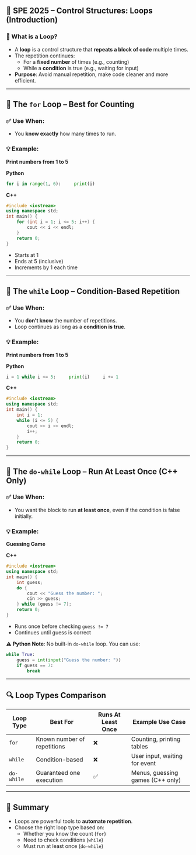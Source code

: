 ## 📘 SPE 2025 – Control Structures: Loops (Introduction)

### 🔁 What is a Loop?

- A **loop** is a control structure that **repeats a block of code** multiple times.
- The repetition continues:
    - For a **fixed number** of times (e.g., counting)
    - While a **condition** is true (e.g., waiting for input)
- **Purpose**: Avoid manual repetition, make code cleaner and more efficient.

---

## 🔢 The `for` Loop – Best for Counting

### ✅ Use When:

- You **know exactly** how many times to run.

### 💡 Example:

**Print numbers from 1 to 5**

**Python**

```python
for i in range(1, 6):     print(i)
```

**C++**

```c++
#include <iostream> 
using namespace std;  
int main() {     
	for (int i = 1; i <= 5; i++) {         
		cout << i << endl;     
	}     
	return 0; 
}
```

- Starts at 1
- Ends at 5 (inclusive)
- Increments by 1 each time

---

## 🔄 The `while` Loop – Condition-Based Repetition

### ✅ Use When:

- You **don’t know** the number of repetitions.
- Loop continues as long as a **condition is true**.

### 💡 Example:

**Print numbers from 1 to 5**

**Python**

```python
i = 1 while i <= 5:     print(i)     i += 1
```

**C++**

```c++
#include <iostream> 
using namespace std;  
int main() {     
	int i = 1;     
	while (i <= 5) {         
		cout << i << endl;         
		i++;     
	}     
	return 0; 
}
```

---

## 🔁 The `do-while` Loop – Run At Least Once (C++ Only)

### ✅ Use When:

- You want the block to run **at least once**, even if the condition is false initially.

### 💡 Example:

**Guessing Game**

**C++**

```c++
#include <iostream> 
using namespace std;  
int main() {     
	int guess;     
	do {         
		cout << "Guess the number: ";         
		cin >> guess;     
	} while (guess != 7);     
	return 0; 
}
```

- Runs once before checking `guess != 7`
- Continues until guess is correct

⚠️ **Python Note**: No built-in `do-while` loop. You can use:

```python
while True:     
	guess = int(input("Guess the number: "))     
	if guess == 7:         
		break
```

---

## 🔍 Loop Types Comparison

|Loop Type|Best For|Runs At Least Once|Example Use Case|
|---|---|---|---|
|`for`|Known number of repetitions|❌|Counting, printing tables|
|`while`|Condition-based|❌|User input, waiting for event|
|`do-while`|Guaranteed one execution|✅|Menus, guessing games (C++ only)|

---

## 🧠 Summary

- Loops are powerful tools to **automate repetition**.
- Choose the right loop type based on:
    - Whether you know the count (`for`)
    - Need to check conditions (`while`)
    - Must run at least once (`do-while`)